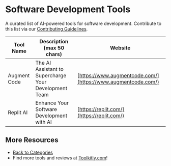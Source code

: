 # Software Development Tools

A curated list of AI-powered tools for software development. Contribute to this list via our [Contributing Guidelines](../CONTRIBUTING.md).

| Tool Name | Description (max 50 chars) | Website |
|-----------|----------------------------|---------|
| Augment Code | The AI Assistant to Supercharge Your Development Team | [https://www.augmentcode.com/](https://www.augmentcode.com/) |
| Replit AI | Enhance Your Software Development with AI | [https://replit.com/](https://replit.com/) |

## More Resources
- [Back to Categories](../README.md)
- Find more tools and reviews at [Toolkitly.com](https://toolkitly.com)!

